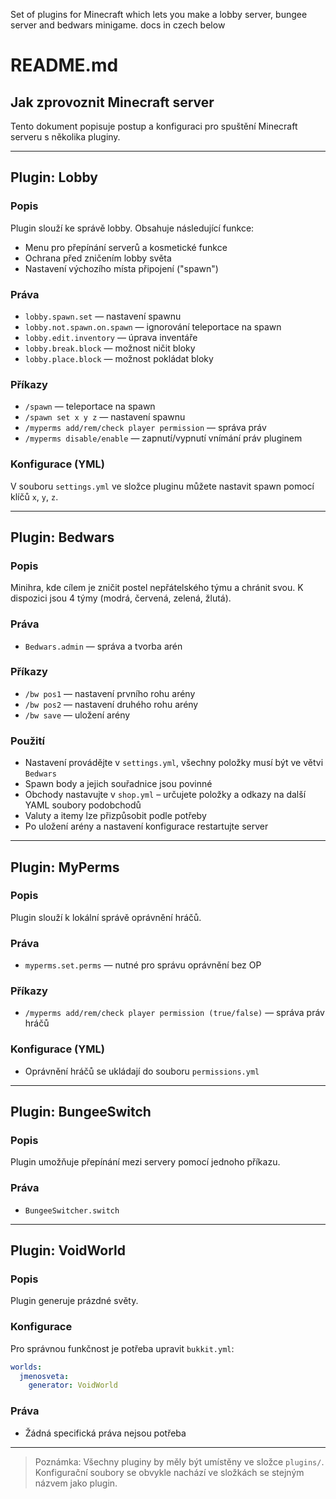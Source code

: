 Set of plugins for Minecraft which lets you make a lobby server, bungee server and bedwars minigame. docs in czech below

# README.md

## Jak zprovoznit Minecraft server

Tento dokument popisuje postup a konfiguraci pro spuštění Minecraft serveru s několika pluginy.

---

## Plugin: Lobby

### Popis

Plugin slouží ke správě lobby. Obsahuje následující funkce:

* Menu pro přepínání serverů a kosmetické funkce
* Ochrana před zničením lobby světa
* Nastavení výchozího místa připojení ("spawn")

### Práva

* `lobby.spawn.set` — nastavení spawnu
* `lobby.not.spawn.on.spawn` — ignorování teleportace na spawn
* `lobby.edit.inventory` — úprava inventáře
* `lobby.break.block` — možnost ničit bloky
* `lobby.place.block` — možnost pokládat bloky

### Příkazy

* `/spawn` — teleportace na spawn
* `/spawn set x y z` — nastavení spawnu
* `/myperms add/rem/check player permission` — správa práv
* `/myperms disable/enable` — zapnutí/vypnutí vnímání práv pluginem

### Konfigurace (YML)

V souboru `settings.yml` ve složce pluginu můžete nastavit spawn pomocí klíčů `x`, `y`, `z`.

---

## Plugin: Bedwars

### Popis

Minihra, kde cílem je zničit postel nepřátelského týmu a chránit svou. K dispozici jsou 4 týmy (modrá, červená, zelená, žlutá).

### Práva

* `Bedwars.admin` — správa a tvorba arén

### Příkazy

* `/bw pos1` — nastavení prvního rohu arény
* `/bw pos2` — nastavení druhého rohu arény
* `/bw save` — uložení arény

### Použití

* Nastavení provádějte v `settings.yml`, všechny položky musí být ve větvi `Bedwars`
* Spawn body a jejich souřadnice jsou povinné
* Obchody nastavujte v `shop.yml` – určujete položky a odkazy na další YAML soubory podobchodů
* Valuty a itemy lze přizpůsobit podle potřeby
* Po uložení arény a nastavení konfigurace restartujte server

---

## Plugin: MyPerms

### Popis

Plugin slouží k lokální správě oprávnění hráčů.

### Práva

* `myperms.set.perms` — nutné pro správu oprávnění bez OP

### Příkazy

* `/myperms add/rem/check player permission (true/false)` — správa práv hráčů

### Konfigurace (YML)

* Oprávnění hráčů se ukládají do souboru `permissions.yml`

---

## Plugin: BungeeSwitch

### Popis

Plugin umožňuje přepínání mezi servery pomocí jednoho příkazu.

### Práva

* `BungeeSwitcher.switch`

---

## Plugin: VoidWorld

### Popis

Plugin generuje prázdné světy.

### Konfigurace

Pro správnou funkčnost je potřeba upravit `bukkit.yml`:

```yaml
worlds:
  jmenosveta:
    generator: VoidWorld
```

### Práva

* Žádná specifická práva nejsou potřeba

---

> Poznámka: Všechny pluginy by měly být umístěny ve složce `plugins/`. Konfigurační soubory se obvykle nachází ve složkách se stejným názvem jako plugin.
